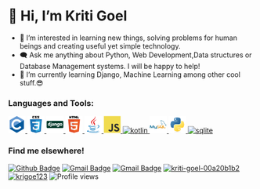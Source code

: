 # 👋 **Hi, I’m Kriti Goel**


- 👀 I’m interested in learning new things, solving problems for human beings and creating useful yet simple technology.
- 🗨️ Ask me anything about Python, Web Development,Data structures or Database Management systems. I will be happy to help!
- 🌱 I’m currently learning Django, Machine Learning among other cool stuff.😎


### Languages and Tools:
<p align="left"> <a href="https://www.cprogramming.com/" target="_blank"> <img src="https://raw.githubusercontent.com/devicons/devicon/master/icons/c/c-original.svg" alt="c" width="35" height="35"/> </a> <a href="https://www.w3schools.com/css/" target="_blank"> <img src="https://raw.githubusercontent.com/devicons/devicon/master/icons/css3/css3-original-wordmark.svg" alt="css3" width="35" height="35"/> </a> <a href="https://www.djangoproject.com/" target="_blank"> <img src="https://raw.githubusercontent.com/devicons/devicon/master/icons/django/django-original.svg" alt="django" width="35" height="35"/> </a> <a href="https://www.w3.org/html/" target="_blank"> <img src="https://raw.githubusercontent.com/devicons/devicon/master/icons/html5/html5-original-wordmark.svg" alt="html5" width="35" height="35"/> </a> <a href="https://www.java.com" target="_blank"> <img src="https://raw.githubusercontent.com/devicons/devicon/master/icons/java/java-original.svg" alt="java" width="35" height="35"/> </a> <a href="https://developer.mozilla.org/en-US/docs/Web/JavaScript" target="_blank"> <img src="https://raw.githubusercontent.com/devicons/devicon/master/icons/javascript/javascript-original.svg" alt="javascript" width="35" height="35"/> </a> <a href="https://kotlinlang.org" target="_blank"> <img src="https://www.vectorlogo.zone/logos/kotlinlang/kotlinlang-icon.svg" alt="kotlin" width="35" height="35"/> </a> <a href="https://www.mysql.com/" target="_blank"> <img src="https://raw.githubusercontent.com/devicons/devicon/master/icons/mysql/mysql-original-wordmark.svg" alt="mysql" width="35" height="35"/> </a> <a href="https://www.python.org" target="_blank"> <img src="https://raw.githubusercontent.com/devicons/devicon/master/icons/python/python-original.svg" alt="python" width="35" height="35"/> </a> <a href="https://www.sqlite.org/" target="_blank"> <img src="https://www.vectorlogo.zone/logos/sqlite/sqlite-icon.svg" alt="sqlite" width="35" height="35"/> </a> </p>


### **Find me elsewhere!**
   [![Github Badge](https://img.shields.io/badge/-kritig09-grey?style=flat&logo=github&logoColor=white&link=https://github.com/kritig09/)](https://www.github.com/kritig09/)
   [![Gmail Badge](https://img.shields.io/badge/-kritig1309@gmail.com-c14438?style=flat&logo=Gmail&logoColor=white&link=mailto:kritig1309@gmail.com)](mailto:kritig1309@gmail.com)
    [![Gmail Badge](https://img.shields.io/badge/-krigoe123@gmail.com-c14438?style=flat&logo=Gmail&logoColor=white&link=mailto:krigoe123@gmail.com)](mailto:krigoe123@gmail.com)
    <a href="https://linkedin.com/in/kriti-goel-00a20b1b2" target="blank"><img src="https://raw.githubusercontent.com/rahuldkjain/github-profile-readme-generator/master/src/images/icons/Social/linked-in-alt.svg" alt="kriti-goel-00a20b1b2" height="20" /></a>
    <a href="https://www.hackerrank.com/krigoe123" target="blank"><img src="https://raw.githubusercontent.com/rahuldkjain/github-profile-readme-generator/master/src/images/icons/Social/hackerrank.svg" alt="krigoe123" height="20"/></a>
    ![Profile views](https://gpvc.arturio.dev/kritig09)


<!---
kritig09/kritig09 is a ✨ special ✨ repository because its `README.md` (this file) appears on your GitHub profile.
You can click the Preview link to take a look at your changes.
--->
